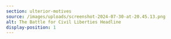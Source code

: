 ```yaml
---
section: ulterior-motives
source: /images/uploads/screenshot-2024-07-30-at-20.45.13.png
alt: The Battle for Civil Liberties Headline
display-position: 1
---
```

